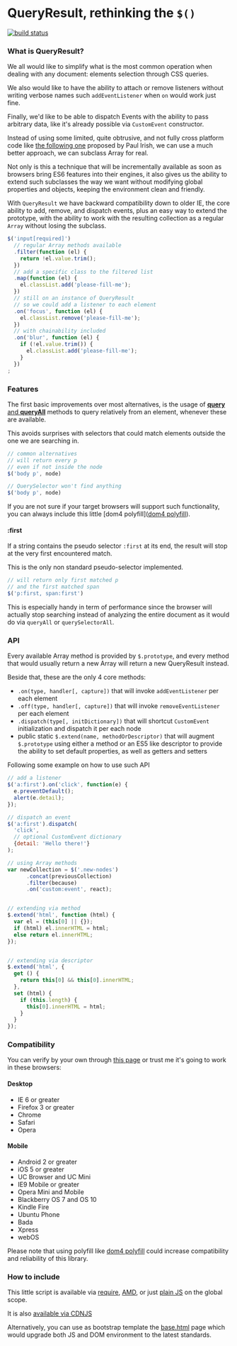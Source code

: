 QueryResult, rethinking the `$()`
=================================

[![build status](https://secure.travis-ci.org/WebReflection/query-result.png)](http://travis-ci.org/WebReflection/query-result)

### What is QueryResult?
We all would like to simplify what is the most common operation when dealing with any document: elements selection through CSS queries.

We also would like to have the ability to attach or remove listeners without writing
verbose names such `addEventListener` when `on` would work just fine.

Finally, we'd like to be able to dispatch Events with the ability to pass arbitrary data,
like it's already possible via `CustomEvent` constructor.

Instead of using some limited, quite obtrusive, and not fully cross platform code like
[the following one](https://gist.github.com/paulirish/12fb951a8b893a454b32) proposed by Paul Irish, we can use a much better approach, we can subclass Array for real.

Not only is this a technique that will be incrementally available as soon
as browsers bring ES6 features into their engines, it also gives us the ability
to extend such subclasses the way we want without modifying global properties and objects,
keeping the environment clean and friendly.

With `QueryResult` we have backward compatibility down to older IE,
the core ability to add, remove, and dispatch events,
plus an easy way to extend the prototype, with the ability to work
with the resulting collection as a regular `Array` without losing the subclass.

```js
$('input[required]')
  // regular Array methods available
  .filter(function (el) {
    return !el.value.trim();
  })
  // add a specific class to the filtered list
  .map(function (el) {
    el.classList.add('please-fill-me');
  })
  // still on an instance of QueryResult
  // so we could add a listener to each element
  .on('focus', function (el) {
    el.classList.remove('please-fill-me');
  })
  // with chainability included
  .on('blur', function (el) {
    if (!el.value.trim()) {
      el.classList.add('please-fill-me');
    }
  })
;
```

### Features
The first basic improvements over most alternatives, is the usage of [**query** and **queryAll**](http://www.w3.org/TR/2015/WD-dom-20150428/#elements) methods to query relatively from an element, whenever these are available.

This avoids surprises with selectors that could match elements outside the one we are searching in.

```js
// common alternatives
// will return every p
// even if not inside the node
$('body p', node)

// QuerySelector won't find anything
$('body p', node)
```
If you are not sure if your target browsers will support such functionality,
you can always include this little [dom4 polyfill]([dom4 polyfill](https://github.com/WebReflection/dom4#dom4)).



#### :first
If a string contains the pseudo selector `:first` at its end,
the result will stop at the very first encountered match.

This is the only non standard pseudo-selector implemented.
```js
// will return only first matched p
// and the first matched span
$('p:first, span:first')
```
This is especially handy in term of performance since 
the browser will actually stop searching instead of analyzing
the entire document as it would do via `queryAll` or `querySelectorAll`.

### API
Every available Array method is provided by `$.prototype`, and every method
that would usually return a new Array will return a new QueryResult instead.

Beside that, these are the only 4 core methods:

  * `.on(type, handler[, capture])` that will invoke `addEventListener` per each element
  * `.off(type, handler[, capture])` that will invoke `removeEventListener` per each element
  * `.dispatch(type[, initDictionary])` that will shortcut `CustomEvent` initialization and dispatch it per each node
  * public static `$.extend(name, methodOrDescriptor)` that will augment `$.prototype` using either a method or an ES5 like descriptor to provide the ability to set default properties, as well as getters and setters


Following some example on how to use such API
```js
// add a listener
$('a:first').on('click', function(e) {
  e.preventDefault();
  alert(e.detail);
});

// dispatch an event
$('a:first').dispatch(
  'click',
  // optional CustomEvent dictionary
  {detail: 'Hello there!'}
);

// using Array methods
var newCollection = $('.new-nodes')
      .concat(previousCollection)
      .filter(because)
      .on('custom:event', react);


// extending via method
$.extend('html', function (html) {
  var el = (this[0] || {});
  if (html) el.innerHTML = html;
  else return el.innerHTML;
});


// extending via descriptor
$.extend('html', {
  get () {
    return this[0] && this[0].innerHTML;
  },
  set (html) {
    if (this.length) {
      this[0].innerHTML = html;
    }
  }
});

```



### Compatibility
You can verify by your own through [this page](http://webreflection.github.io/query-result/test/) or trust me it's going to work in these browsers:

#### Desktop

  * IE 6 or greater
  * Firefox 3 or greater
  * Chrome
  * Safari
  * Opera


#### Mobile

  * Android 2 or greater
  * iOS 5 or greater
  * UC Browser and UC Mini
  * IE9 Mobile or greater
  * Opera Mini and Mobile
  * Blackberry OS 7 and OS 10
  * Kindle Fire
  * Ubuntu Phone
  * Bada
  * Xpress
  * webOS

Please note that using polyfill like [dom4 polyfill](https://github.com/WebReflection/dom4#dom4) could increase compatibility and reliability of this library.



### How to include
This little script is available via [require](https://github.com/WebReflection/query-result/blob/master/build/query-result.node.js), [AMD](https://github.com/WebReflection/query-result/blob/master/build/query-result.amd.js), or just [plain JS](https://github.com/WebReflection/query-result/blob/master/build/query-result.js) on the global scope.

It is also [available via CDNJS](https://cdnjs.cloudflare.com/ajax/libs/query-result/0.1.3/query-result.js)

Alternatively, you can use as bootstrap template the [base.html](https://github.com/WebReflection/query-result/blob/master/base.html) page which would
upgrade both JS and DOM environment to the latest standards.
